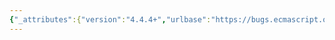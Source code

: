 ```yaml
---
{"_attributes":{"version":"4.4.4+","urlbase":"https://bugs.ecmascript.org/","maintainer":"dherman@mozilla.com"},"bug":{"bug_id":3120,"creation_ts":"2014-08-12 07:07:00 -0700","short_desc":"19.2.3.2 Function.prototype.bind: missing word \"method\"","delta_ts":"2014-08-25 08:29:30 -0700","product":"Draft for 6th Edition","component":"editorial issue","version":"Rev 26: July 18, 2014 Draft","rep_platform":"All","op_sys":"All","bug_status":"RESOLVED","resolution":"FIXED","priority":"Normal","bug_severity":"trivial","everconfirmed":true,"reporter":{"uid":"claude.pache","name":"Claude Pache"},"assigned_to":{"uid":"allen","name":"Allen Wirfs-Brock"},"long_desc":[{"commentid":9758,"comment_count":0,"who":{"uid":"claude.pache","name":"Claude Pache"},"bug_when":"2014-08-12 07:07:53 -0700","thetext":"19.2.3.2 Function.prototype.bind\n\n    When the bind is called with argument...\n\nThe word \"method\" is missing after \"bind\"."},{"commentid":9760,"comment_count":1,"who":{"uid":"allen","name":"Allen Wirfs-Brock"},"bug_when":"2014-08-12 08:24:40 -0700","thetext":"fixed in rev27 editor's draft"},{"commentid":9963,"comment_count":2,"who":{"uid":"allen","name":"Allen Wirfs-Brock"},"bug_when":"2014-08-25 08:29:30 -0700","thetext":"fixed in rev27 draft"}]}}
---
```

